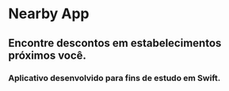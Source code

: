 #  Nearby App

## Encontre descontos em estabelecimentos próximos você.

### Aplicativo desenvolvido para fins de estudo em Swift. 

